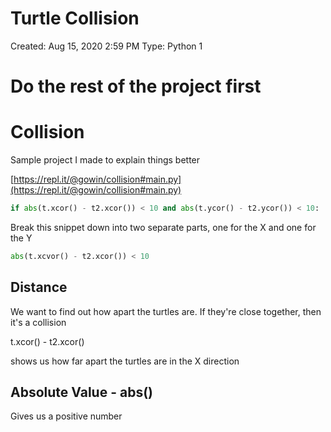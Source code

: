 # Turtle Collision

Created: Aug 15, 2020 2:59 PM
Type: Python 1

# Do the rest of the project first

# Collision

Sample project I made to explain things better

[https://repl.it/@gowin/collision#main.py](https://repl.it/@gowin/collision#main.py)

```python
if abs(t.xcor() - t2.xcor()) < 10 and abs(t.ycor() - t2.ycor()) < 10:
```

Break this snippet down into two separate parts, one for the X and one for the Y

```python
abs(t.xcvor() - t2.xcor()) < 10
```

## Distance

We want to find out how apart the turtles are. If they're close together, then it's a collision

t.xcor() - t2.xcor()

shows us how far apart the turtles are in the X direction

## Absolute Value - abs()

Gives us a positive number